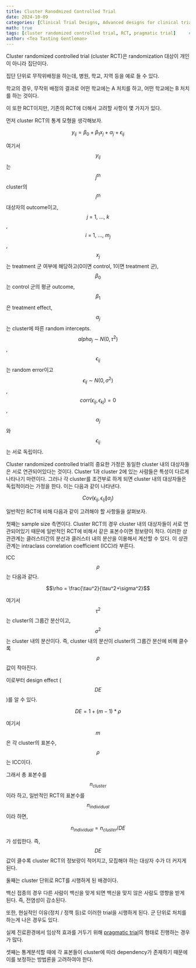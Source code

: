 ```yaml
---
title: Cluster Ranodmized Controlled Trial
date: 2024-10-09
categories: [Clinical Trial Designs, Advanced designs for clinical trial]
math: true
tags: [cluster randomized controlled trial, RCT, pragmatic trial]     # TAG names should always be lowercase
author: <Tea Tasting Gentleman>
---
```


Cluster randomized controlled trial (cluster RCT)은 randomization 대상이 개인이 아니라 집단이다.

집단 단위로 무작위배정을 하는데, 병원, 학교, 지역 등을 예로 들 수 있다. 

학교의 경우, 무작위 배정의 결과로 어떤 학교에는 A 처치를 하고, 어떤 학교에는 B 처치를 하는 것이다.

이 또한 RCT이지만, 기존의 RCT에 더해서 고려할 사항이 몇 가지가 있다.

먼저 cluster RCT의 통계 모형을 생각해보자.


$$ y_{ij} = \beta_0 + \beta_1 x_j + \alpha_j + \epsilon_{ij} $$


여기서 $$y_{ij}$$는 $$j^{th}$$ cluster의 $$i^{th}$$ 대상자의 outcome이고, $$j\ =\ 1,\ \ldots,\ k$$, $$i\ =\ 1,\ \ldots,\ m_j$$, $$x_j$$는 treatment 군 여부에 해당하고(0이면 control, 1이면 treatment 군), $$\beta_0$$는 control 군의 평균 outcome, $$\beta_1$$은 treatment effect, $$\alpha_j$$는 cluster에 따른 random intercepts. $$alpha_j\ \sim\ N(0,\tau^2)$$, $$\epsilon_{ij}$$는 random error이고 $$\epsilon_{ij}\ \sim\ N(0,\sigma^2)$$, $$corr(\epsilon_{ij},\epsilon_{kj})=0$$, $$\alpha_j$$와 $$\epsilon_{ij}$$는 서로 독립이다. 

Cluster randomized controlled trial의 중요한 가정은 동일한 cluster 내의 대상자들은 서로 연관되어있다는 것이다. Cluster 1과 cluster 2에 있는 사람들은 특성이 다르게 나타나기 마련이다. 그러나 각 cluster를 조건부로 하게 되면 cluster 내의 대상자들은 독립적이라는 가정을 한다. 이는 다음과 같이 나타낸다.


$$Cov(\epsilon_{ij},\epsilon_{lj} \| \alpha_j)$$

일반적인 RCT에 비해 다음과 같이 고려해야 할 사항들을 살펴보자.

첫째는 sample size 측면이다. Cluster RCT의 경우 cluster 내의 대상자들이 서로 연관되어있기 때문에 일반적인 RCT에 비해서 같은 표본수이면 정보량이 적다. 이러한 상관관계는 클러스터간의 분산과 클러스터 내의 분산을 이용해서 계산할 수 있다. 이 상관관계는 intraclass correlation coefficient (ICC)라 부른다.

ICC $$\rho$$는 다음과 같다.


$$\rho = \frac{\tau^2}{\tau^2+\sigma^2}$$


여기서 $$\tau^2$$는 cluster의 그룹간 분산이고, $$\sigma^2$$는 cluster 내의 분산이다. 즉, cluster 내의 분산이 cluster의 그룹간 분산에 비해 클수록 $$\rho$$ 값이 작아진다.

이로부터 design effect ($$DE$$)를 알 수 있다.


$$DE = 1+(m-1)*\rho$$


여기서 $$m$$은 각 cluster의 표본수, $$\rho$$는 ICC이다.

그래서 총 표본수를 $$n_{cluster}$$이라 하고, 일반적인 RCT의 표본수를 $$n_{individual}$$이라 하면,


$$n_{individual} = n_{cluster}/DE$$


가 성립한다. 즉, $$DE$$ 값이 클수록 cluster RCT의 정보량이 적어지고, 모집해야 하는 대상자 수가 더 커지게 된다.

둘째는 cluster 단위로 RCT를 시행하게 된 배경이다. 

백신 접종의 경우 다른 사람이 백신을 맞게 되면 백신을 맞지 않은 사람도 영향을 받게 된다. 즉, 전염성이 감소된다.

또한, 현실적인 이유(정치 / 정책 등)로 이러한 trial을 시행하게 된다. 군 단위로 처치를 하는게 나은 경우도 있다.

실제 진료환경에서 임상적 효과를 거두기 위해 [pragmatic trial](https://tea-tasting-statisticians.github.io/posts/Advanced-designs-for-clinical-trial-2nd-week/)의 형태로 진행하는 경우가 많다.

셋째는 통계분석할 때에 각 표본들이 cluster에 따라 dependency가 존재하기 때문에 이를 보정하는 방법론을 고려하여야 한다.
